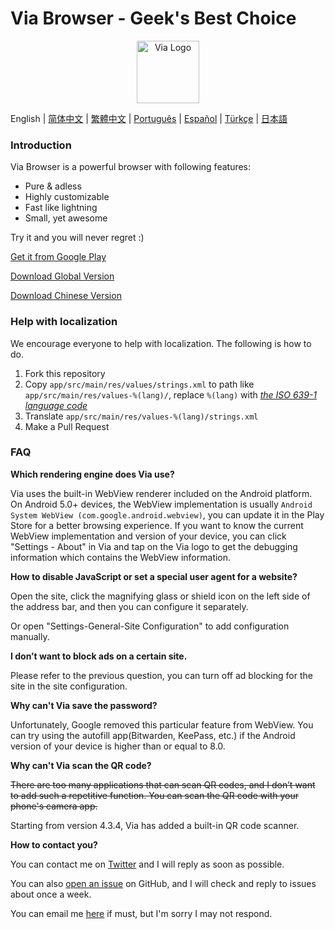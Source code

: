 # Via Browser - Geek's Best Choice

<div align="center"><img src="http://viayoo.com/en/images/logo.png" alt="Via Logo" height="100"/></div>

English | [简体中文](./README_zh_CN.md) | [繁體中文](./README_zh_TW.md) | [Português](./README_pt_BR.md) | [Español](./README_es_ES.md) | [Türkçe](./README_tr_TR.md) | [日本語](./README_ja_JP.md)

### Introduction

Via Browser is a powerful browser with following features:

- Pure & adless
- Highly customizable
- Fast like lightning
- Small, yet awesome

Try it and you will never regret :)

[Get it from Google Play](https://play.google.com/store/apps/details?id=mark.via.gp)

[Download Global Version](https://res.viayoo.com/v1/via-release.apk)

[Download Chinese Version](https://res.viayoo.com/v1/via-release-cn.apk)

### Help with localization

We encourage everyone to help with localization. The following is how to do.

1. Fork this repository
2. Copy `app/src/main/res/values/strings.xml` to path like `app/src/main/res/values-%(lang)/`, replace `%(lang)` with [*the ISO 639-1 language code*](http://www.loc.gov/standards/iso639-2/php/code_list.php)
3. Translate `app/src/main/res/values-%(lang)/strings.xml`
4. Make a Pull Request

### FAQ

**Which rendering engine does Via use?**

Via uses the built-in WebView renderer included on the Android platform. On Android 5.0+ devices, the WebView implementation is usually `Android System WebView (com.google.android.webview)`, you can update it in the Play Store for a better browsing experience. If you want to know the current WebView implementation and version of your device, you can click "Settings - About" in Via and tap on the Via logo to get the debugging information which contains the WebView information.

**How to disable JavaScript or set a special user agent for a website?**

Open the site, click the magnifying glass or shield icon on the left side of the address bar, and then you can configure it separately.

Or open "Settings-General-Site Configuration" to add configuration manually.

**I don’t want to block ads on a certain site.**

Please refer to the previous question, you can turn off ad blocking for the site in the site configuration.

**Why can't Via save the password?**

Unfortunately, Google removed this particular feature from WebView. You can try using the autofill app(Bitwarden, KeePass, etc.) if the Android version of your device is higher than or equal to 8.0.

**Why can't Via scan the QR code?**

~~There are too many applications that can scan QR codes, and I don’t want to add such a repetitive function. You can scan the QR code with your phone's camera app.~~

Starting from version 4.3.4, Via has added a built-in QR code scanner.

**How to contact you?**

You can contact me on [Twitter](https://twitter.com/Yafeng78600505) and I will reply as soon as possible.

You can also [open an issue](https://github.com/tuyafeng/Via/issues/new) on GitHub, and I will check and reply to issues about once a week.

You can email me [here](mailto:yafengtu@gmail.com) if must, but I'm sorry I may not respond.


